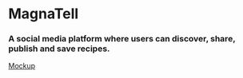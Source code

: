 
# MagnaTell

### A social media platform where users can discover, share, publish and save recipes.

[Mockup](https://www.figma.com/file/vJDmONzahI0twYZeAC0PVZ/Design?node-id=0%3A1&t=PzXMl56ItJxyNltT-0)
